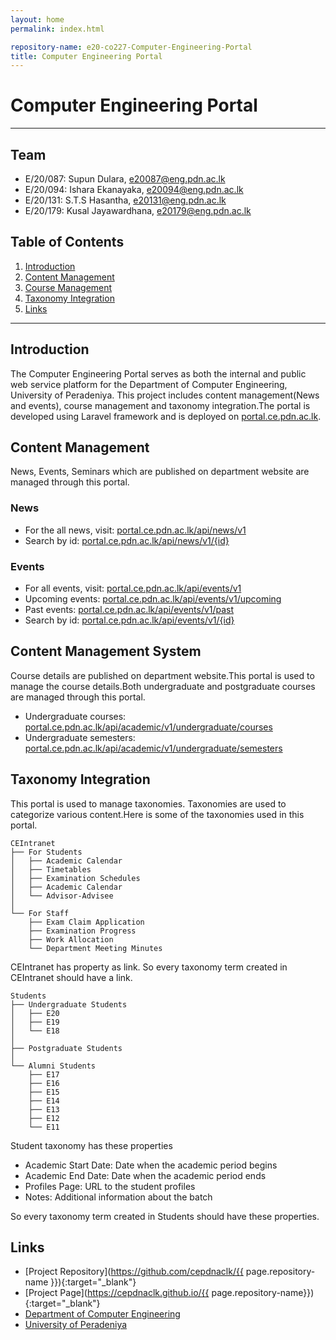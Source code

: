 ```yaml
---
layout: home
permalink: index.html

repository-name: e20-co227-Computer-Engineering-Portal
title: Computer Engineering Portal
---
```


# Computer Engineering Portal

---

## Team
-  E/20/087: Supun Dulara, [e20087@eng.pdn.ac.lk](mailto:e20087@eng.pdn.ac.lk)
-  E/20/094: Ishara Ekanayaka, [e20094@eng.pdn.ac.lk](mailto:e20094@eng.pdn.ac.lk)
-  E/20/131: S.T.S Hasantha, [e20131@eng.pdn.ac.lk](mailto:e20131@eng.pdn.ac.lk)
-  E/20/179: Kusal Jayawardhana, [e20179@eng.pdn.ac.lk](mailto:e20179@eng.pdn.ac.lk)

## Table of Contents
1. [Introduction](#introduction)
2. [Content Management](#content-management)
3. [Course Management](#course-management)
4. [Taxonomy Integration](#taxonomy-integration)
5. [Links](#links)

---

## Introduction

The Computer Engineering Portal serves as both the internal and public web service platform for the Department of Computer Engineering, University of Peradeniya. This project includes content management(News and events),  course management and taxonomy integration.The portal is developed using Laravel framework and is deployed on [portal.ce.pdn.ac.lk](http://portal.ce.pdn.ac.lk).

## Content Management

News, Events, Seminars which are published on department website are managed through this portal. 

### News
- For the all news, visit: [portal.ce.pdn.ac.lk/api/news/v1](http://portal.ce.pdn.ac.lk/api/news/v1)
- Search by id: [portal.ce.pdn.ac.lk/api/news/v1/{id}](http://portal.ce.pdn.ac.lk/api/news/v1/{id})

### Events
- For all events, visit: [portal.ce.pdn.ac.lk/api/events/v1](http://portal.ce.pdn.ac.lk/api/events/v1)
- Upcoming events: [portal.ce.pdn.ac.lk/api/events/v1/upcoming](http://portal.ce.pdn.ac.lk/api/events/v1/upcoming)
- Past events: [portal.ce.pdn.ac.lk/api/events/v1/past](http://portal.ce.pdn.ac.lk/api/events/v1/past)
- Search by id: [portal.ce.pdn.ac.lk/api/events/v1/{id}](http://portal.ce.pdn.ac.lk/api/events/v1/{id})

## Content Management System

Course details are published on department website.This portal is used to manage the course details.Both undergraduate and postgraduate courses are managed through this portal.

- Undergraduate courses: [portal.ce.pdn.ac.lk/api/academic/v1/undergraduate/courses](http://portal.ce.pdn.ac.lk/api/academic/v1/undergraduate/courses)
- Undergraduate semesters: [portal.ce.pdn.ac.lk/api/academic/v1/undergraduate/semesters](http://portal.ce.pdn.ac.lk/api/academic/v1/undergraduate/semesters)

## Taxonomy Integration

This portal is used to manage taxonomies. Taxonomies are used to categorize various content.Here is some of the taxonomies used in this portal.

```
CEIntranet
├── For Students
│   ├── Academic Calendar
│   ├── Timetables
│   ├── Examination Schedules
│   ├── Academic Calendar
│   └── Advisor-Advisee
│
└── For Staff
    ├── Exam Claim Application
    ├── Examination Progress
    ├── Work Allocation
    └── Department Meeting Minutes
```

CEIntranet has property as link. So every taxonomy term created in CEIntranet should have a link.

```
Students
├── Undergraduate Students
│   ├── E20
│   ├── E19
│   └── E18
│
├── Postgraduate Students
│
└── Alumni Students
    ├── E17
    ├── E16
    ├── E15
    ├── E14
    ├── E13
    ├── E12
    └── E11
```

Student taxonomy has these properties

- Academic Start Date: Date when the academic period begins
- Academic End Date: Date when the academic period ends
- Profiles Page: URL to the student profiles
- Notes: Additional information about the batch

So every taxonomy term created in Students should have these properties.

## Links

- [Project Repository](https://github.com/cepdnaclk/{{ page.repository-name }}){:target="_blank"}
- [Project Page](https://cepdnaclk.github.io/{{ page.repository-name}}){:target="_blank"}
- [Department of Computer Engineering](http://www.ce.pdn.ac.lk/)
- [University of Peradeniya](https://eng.pdn.ac.lk/)